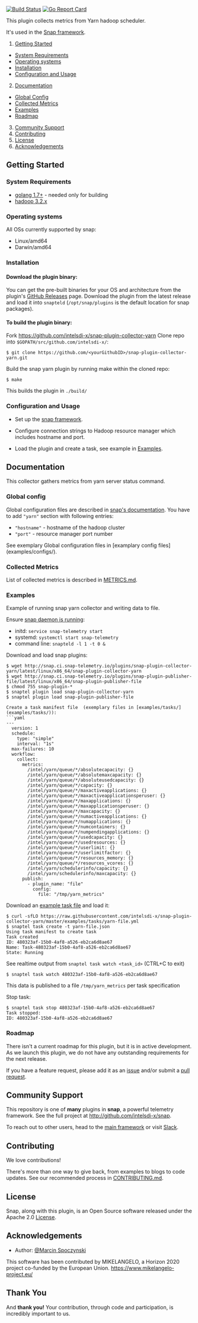 [![Build Status](https://api.travis-ci.org/intelsdi-x/snap-plugin-collector-yarn.svg)](https://travis-ci.org/intelsdi-x/snap-plugin-collector-yarn )
[![Go Report Card](http://goreportcard.com/badge/intelsdi-x/snap-plugin-collector-yarn)](http://goreportcard.com/report/intelsdi-x/snap-plugin-collector-yarn)

This plugin collects metrics from Yarn hadoop scheduler.  

It's used in the [Snap framework](http://github.com:intelsdi-x/snap).

1. [Getting Started](#getting-started)
  * [System Requirements](#system-requirements)
  * [Operating systems](#operating-systems)
  * [Installation](#installation)
  * [Configuration and Usage](#configuration-and-usage)
2. [Documentation](#documentation)
  * [Global Config](#global-config)
  * [Collected Metrics](#collected-metrics)
  * [Examples](#examples)
  * [Roadmap](#roadmap)
3. [Community Support](#community-support)
4. [Contributing](#contributing)
5. [License](#license-and-authors)
6. [Acknowledgements](#acknowledgements)

## Getting Started
### System Requirements
* [golang 1.7+](https://golang.org/dl/)  - needed only for building
* [hadoop 3.2.x](http://hadoop.apache.org/) 
### Operating systems
All OSs currently supported by snap:
* Linux/amd64
* Darwin/amd64

### Installation


#### Download the plugin binary:

You can get the pre-built binaries for your OS and architecture from the plugin's [GitHub Releases](https://github.com/intelsdi-x/snap-plugin-collector-yarn/releases) page. Download the plugin from the latest release and load it into `snapteld` (`/opt/snap/plugins` is the default location for snap packages).


#### To build the plugin binary:

Fork https://github.com/intelsdi-x/snap-plugin-collector-yarn
Clone repo into `$GOPATH/src/github.com/intelsdi-x/`:

```
$ git clone https://github.com/<yourGithubID>/snap-plugin-collector-yarn.git
```

Build the snap yarn plugin by running make within the cloned repo:
```
$ make
```
This builds the plugin in `./build/`

### Configuration and Usage
* Set up the [snap framework](https://github.com/intelsdi-x/snap/blob/master/README.md#getting-started).
* Configure connection strings to Hadoop resource manager which includes hostname and port.

* Load the plugin and create a task, see example in [Examples](#examples).

## Documentation

This collector gathers metrics from yarn server status command. 

### Global config
Global configuration files are described in [snap's documentation](https://github.com/intelsdi-x/snap/blob/master/docs/snapteld_CONFIGURATION.md). You have to add `"yarn"` section with following entries:

 - `"hostname"` - hostname of the hadoop cluster
 - `"port"` - resource manager port number

See exemplary Global configuration files in [examplary config files] (examples/configs/).

### Collected Metrics

List of collected metrics is described in [METRICS.md](METRICS.md).

### Examples

Example of running snap yarn collector and writing data to file.

Ensure [snap daemon is running](https://github.com/intelsdi-x/snap#running-snap):
* initd: `service snap-telemetry start`
* systemd: `systemctl start snap-telemetry`
* command line: `snapteld -l 1 -t 0 &`

Download and load snap plugins:
```
$ wget http://snap.ci.snap-telemetry.io/plugins/snap-plugin-collector-yarn/latest/linux/x86_64/snap-plugin-collector-yarn
$ wget http://snap.ci.snap-telemetry.io/plugins/snap-plugin-publisher-file/latest/linux/x86_64/snap-plugin-publisher-file
$ chmod 755 snap-plugin-*
$ snaptel plugin load snap-plugin-collector-yarn
$ snaptel plugin load snap-plugin-publisher-file

Create a task manifest file  (exemplary files in [examples/tasks/] (examples/tasks/)):
```yaml
---
  version: 1
  schedule:
    type: "simple"
    interval: "1s"
  max-failures: 10
  workflow:
    collect:
      metrics:
        /intel/yarn/queue/*/absolutecapacity: {}
        /intel/yarn/queue/*/absolutemaxcapacity: {}
        /intel/yarn/queue/*/absoluteusedcapacity: {}
        /intel/yarn/queue/*/capacity: {}
        /intel/yarn/queue/*/maxactiveapplications: {}
        /intel/yarn/queue/*/maxactiveapplicationsperuser: {}
        /intel/yarn/queue/*/maxapplications: {}
        /intel/yarn/queue/*/maxapplicationsperuser: {}
        /intel/yarn/queue/*/maxcapacity: {}
        /intel/yarn/queue/*/numactiveapplications: {}
        /intel/yarn/queue/*/numapplications: {}
        /intel/yarn/queue/*/numcontainers: {}
        /intel/yarn/queue/*/numpendingapplications: {}
        /intel/yarn/queue/*/usedcapacity: {}
        /intel/yarn/queue/*/usedresources: {}
        /intel/yarn/queue/*/userlimit: {}
        /intel/yarn/queue/*/userlimitfactor: {}
        /intel/yarn/queue/*/resources_memory: {}
        /intel/yarn/queue/*/resources_vcores: {}
        /intel/yarn/schedulerinfo/capacity: {}
        /intel/yarn/schedulerinfo/maxcapacity: {}
      publish:
        - plugin_name: "file"
          config:
            file: "/tmp/yarn_metrics"
```
Download an [example task file](https://github.com/intelsdi-x/snap-plugin-collector-yarn/blob/master/examples/tasks/) and load it:
```
$ curl -sfLO https://raw.githubusercontent.com/intelsdi-x/snap-plugin-collector-yarn/master/examples/tasks/yarn-file.yml
$ snaptel task create -t yarn-file.json
Using task manifest to create task
Task created
ID: 480323af-15b0-4af8-a526-eb2ca6d8ae67
Name: Task-480323af-15b0-4af8-a526-eb2ca6d8ae67
State: Running
```

See realtime output from `snaptel task watch <task_id>` (CTRL+C to exit)
```
$ snaptel task watch 480323af-15b0-4af8-a526-eb2ca6d8ae67
```

This data is published to a file `/tmp/yarn_metrics` per task specification

Stop task:
```
$ snaptel task stop 480323af-15b0-4af8-a526-eb2ca6d8ae67
Task stopped:
ID: 480323af-15b0-4af8-a526-eb2ca6d8ae67
```



### Roadmap
There isn't a current roadmap for this plugin, but it is in active development. As we launch this plugin, we do not have any outstanding requirements for the next release. 

If you have a feature request, please add it as an [issue](https://github.com/intelsdi-x/snap-plugin-collector-yarn/issues/new) and/or submit a [pull request](https://github.com/intelsdi-x/snap-plugin-collector-yarn/pulls).

## Community Support
This repository is one of **many** plugins in **snap**, a powerful telemetry framework. See the full project at http://github.com/intelsdi-x/snap.

To reach out to other users, head to the [main framework](https://github.com/intelsdi-x/snap#community-support) or visit [Slack](http://slack.snap-telemetry.io).

## Contributing
We love contributions!

There's more than one way to give back, from examples to blogs to code updates. See our recommended process in [CONTRIBUTING.md](CONTRIBUTING.md).

## License
Snap, along with this plugin, is an Open Source software released under the Apache 2.0 [License](LICENSE).

## Acknowledgements
* Author: [@Marcin Spoczynski](https://github.com/sandlbn/)

This software has been contributed by MIKELANGELO, a Horizon 2020 project co-funded by the European Union. https://www.mikelangelo-project.eu/
## Thank You
And **thank you!** Your contribution, through code and participation, is incredibly important to us.
